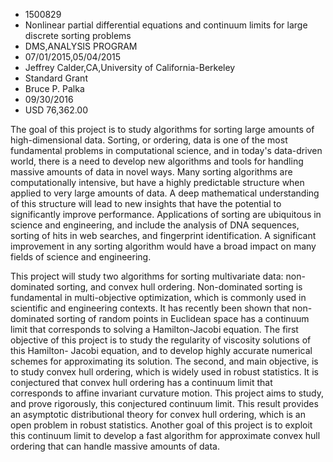 
* 1500829
* Nonlinear partial differential equations and continuum limits for large discrete sorting problems
* DMS,ANALYSIS PROGRAM
* 07/01/2015,05/04/2015
* Jeffrey Calder,CA,University of California-Berkeley
* Standard Grant
* Bruce P. Palka
* 09/30/2016
* USD 76,362.00

The goal of this project is to study algorithms for sorting large amounts of
high-dimensional data. Sorting, or ordering, data is one of the most fundamental
problems in computational science, and in today's data-driven world, there is a
need to develop new algorithms and tools for handling massive amounts of data in
novel ways. Many sorting algorithms are computationally intensive, but have a
highly predictable structure when applied to very large amounts of data. A deep
mathematical understanding of this structure will lead to new insights that have
the potential to significantly improve performance. Applications of sorting are
ubiquitous in science and engineering, and include the analysis of DNA
sequences, sorting of hits in web searches, and fingerprint identification. A
significant improvement in any sorting algorithm would have a broad impact on
many fields of science and engineering.

This project will study two algorithms for sorting multivariate data: non-
dominated sorting, and convex hull ordering. Non-dominated sorting is
fundamental in multi-objective optimization, which is commonly used in
scientific and engineering contexts. It has recently been shown that non-
dominated sorting of random points in Euclidean space has a continuum limit that
corresponds to solving a Hamilton-Jacobi equation. The first objective of this
project is to study the regularity of viscosity solutions of this Hamilton-
Jacobi equation, and to develop highly accurate numerical schemes for
approximating its solution. The second, and main objective, is to study convex
hull ordering, which is widely used in robust statistics. It is conjectured that
convex hull ordering has a continuum limit that corresponds to affine invariant
curvature motion. This project aims to study, and prove rigorously, this
conjectured continuum limit. This result provides an asymptotic distributional
theory for convex hull ordering, which is an open problem in robust statistics.
Another goal of this project is to exploit this continuum limit to develop a
fast algorithm for approximate convex hull ordering that can handle massive
amounts of data.
